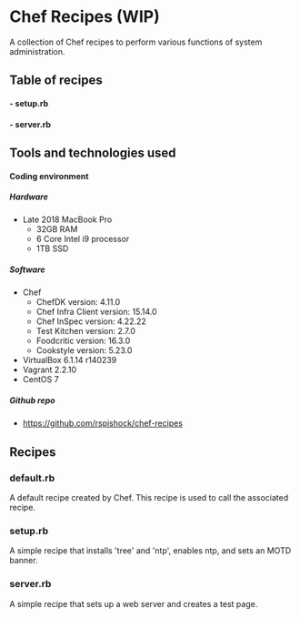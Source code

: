 # Chef Recipes (WIP)

A collection of Chef recipes to perform various functions of system administration.

## Table of recipes
#### - setup.rb
#### - server.rb


## Tools and technologies used
#### Coding environment
##### Hardware
- Late 2018 MacBook Pro
    - 32GB RAM
    - 6 Core Intel i9 processor
    - 1TB SSD

##### Software
- Chef
    - ChefDK version: 4.11.0
    - Chef Infra Client version: 15.14.0
    - Chef InSpec version: 4.22.22
    - Test Kitchen version: 2.7.0
    - Foodcritic version: 16.3.0
    - Cookstyle version: 5.23.0
- VirtualBox 6.1.14 r140239
- Vagrant 2.2.10
- CentOS 7

##### Github repo
- https://github.com/rspishock/chef-recipes


## Recipes
### default.rb
A default recipe created by Chef.  This recipe is used to call the associated recipe.

### setup.rb
A simple recipe that installs 'tree' and 'ntp', enables ntp, and sets an MOTD banner.

### server.rb
A simple recipe that sets up a web server and creates a test page.